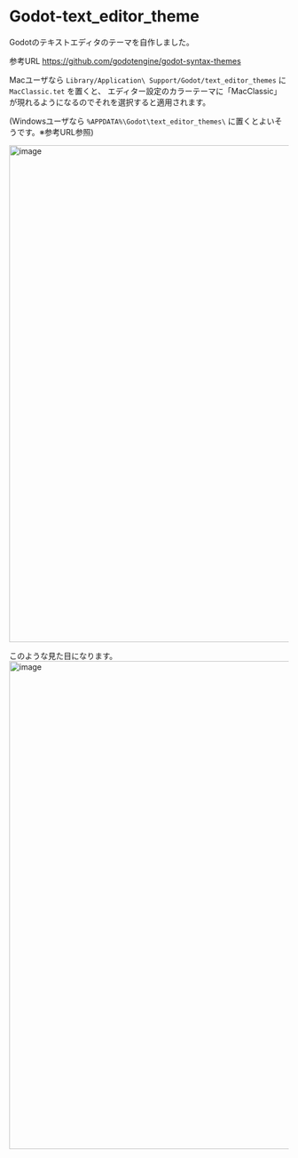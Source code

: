 # Godot-text_editor_theme
Godotのテキストエディタのテーマを自作しました。

参考URL
https://github.com/godotengine/godot-syntax-themes

Macユーザなら
`Library/Application\ Support/Godot/text_editor_themes` に `MacClassic.tet` を置くと、
エディター設定のカラーテーマに「MacClassic」が現れるようになるのでそれを選択すると適用されます。

(Windowsユーザなら `%APPDATA%\Godot\text_editor_themes\` に置くとよいそうです。※参考URL参照)

<img width="894" alt="image" src="https://user-images.githubusercontent.com/106900036/235710768-c1c2ea4e-03cd-48b3-b0d9-aa25ac4f6922.png">

このような見た目になります。
<img width="878" alt="image" src="https://user-images.githubusercontent.com/106900036/235710442-8fdb7065-b0ef-4dfa-bd67-3bc21cc8133a.png">
